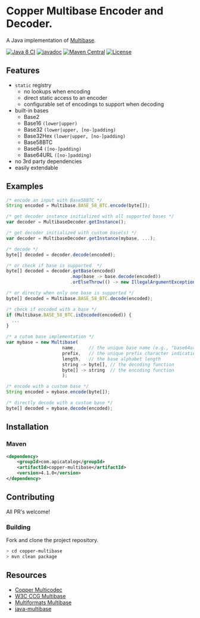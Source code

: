 # Copper Multibase Encoder and Decoder.

A Java implementation of [Multibase](https://w3c-ccg.github.io/multibase/).

[![Java 8 CI](https://github.com/filip26/copper-multibase/actions/workflows/java8-build.yml/badge.svg)](https://github.com/filip26/copper-multibase/actions/workflows/java8-build.yml)
[![javadoc](https://javadoc.io/badge2/com.apicatalog/copper-multibase/javadoc.svg)](https://javadoc.io/doc/com.apicatalog/copper-multibase)
[![Maven Central](https://img.shields.io/maven-central/v/com.apicatalog/copper-multibase.svg?label=Maven%20Central)](https://search.maven.org/search?q=g:com.apicatalog%20AND%20a:copper-multibase)
[![License](https://img.shields.io/badge/License-Apache%202.0-blue.svg)](https://opensource.org/licenses/Apache-2.0)

## Features
- `static` registry
  - no lookups when encoding
  - direct static access to an encoder
  - configurable set of encodings to support when decoding
- built-in bases
  - Base2
  - Base16 `(lower|upper)`
  - Base32 `(lower|upper, [no-]padding)`
  - Base32Hex `(lower|upper, [no-]padding)`
  - Base58BTC
  - Base64 `([no-]padding)`
  - Base64URL `([no-]padding)`
- no 3rd party dependencies
- easily extendable

## Examples
```javascript
/* encode an input with Base58BTC */
String encoded = Multibase.BASE_58_BTC.encode(byte[]);

/* get decoder instance initialized with all supported bases */
var decoder = MultibaseDecoder.getInstance();

/* get decoder initialized with custom base(s) */
var decoder = MultibaseDecoder.getInstance(mybase, ...);

/* decode */
byte[] decoded = decoder.decode(encoded);

/* or check if base is supported  */
byte[] decoded = decoder.getBase(encoded)
                        .map(base -> base.decode(encoded))
                        .orElseThrow(() -> new IllegalArgumentException("Unsupported base."));

/* or directy when only one base is supported */
byte[] decoded = Multibase.BASE_58_BTC.decode(encoded);

/* check if encoded with a base */
if (Multibase.BASE_58_BTC.isEncoded(encoded)) {
  ...
}

/* a cutom base implementation */
var mybase = new Multibase(
                     name,     // the unique base name (e.g., "base64urlpad")
                     prefix,   // the unique prefix character indicating the base
                     length,   // the base alphabet length
                     string -> byte[], // the decoding function
                     byte[] -> string  // the encoding function
                     );

/* encode with a custom base */
String encoded = mybase.encode(byte[]);

/* directly decode with a custom base */
byte[] decoded = mybase.decode(encoded);

```

## Installation

### Maven

```xml
<dependency>
    <groupId>com.apicatalog</groupId>
    <artifactId>copper-multibase</artifactId>
    <version>4.1.0</version>
</dependency>
```

## Contributing

All PR's welcome!


### Building

Fork and clone the project repository.

```bash
> cd copper-multibase
> mvn clean package
```


## Resources
- [Copper Multicodec](https://github.com/filip26/copper-multicodec)
- [W3C CCG Multibase](https://github.com/w3c-ccg/multibase)
- [Multiformats Multibase](https://github.com/multiformats/multibase)
- [java-multibase](https://github.com/multiformats/java-multibase)


